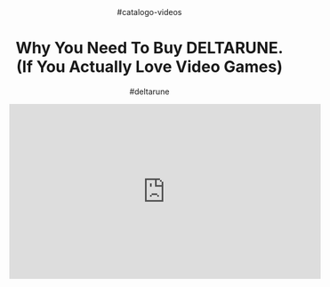 <head>
 <link rel="stylesheet" href="styles.css">
</head>

<body>
<header>#catalogo-videos<header>

 <h1>Why You Need To Buy DELTARUNE. (If You Actually Love Video Games)</h1>
  <p>#deltarune<p>

  <iframe width="560" height="315" src="https://www.youtube.com/embed/W7inTMWPNnA?si=0bDuaU3ORq4BhIwu" title="YouTube video player" frameborder="0" allow="accelerometer; autoplay; clipboard-write; encrypted-media; gyroscope; picture-in-picture; web-share" referrerpolicy="strict-origin-when-cross-origin" allowfullscreen></iframe>
  
   <body>